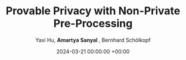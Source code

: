 ---
layout: post
categories: research
authors: "Amartya Sanyal"
venue: International Conference on Machine Learning
shortVenue: ICML
title:  "Provable Privacy with Non-Private Pre-Processing"
date:   2024-03-21 00:00:00 +00:00
author: Yaxi Hu, <strong> Amartya Sanyal </strong>, Bernhard Schölkopf
important: new
accepted: no
arxiv: https://arxiv.org/abs/2403.13041
---